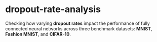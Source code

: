 # dropout-rate-analysis
Checking how varying **dropout rates** impact the performance of fully connected neural networks across three benchmark datasets: **MNIST**, **Fashion MNIST**, and **CIFAR-10**.
